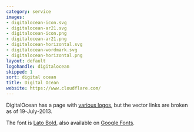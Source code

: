 ```yaml
---
category: service
images:
- digitalocean-icon.svg
- digitalocean-ar21.svg
- digitalocean-icon.png
- digitalocean-ar21.png
- digitalocean-horizontal.svg
- digitalocean-wordmark.svg
- digitalocean-horizontal.png
layout: default
logohandle: digitalocean
skipped: 1
sort: digital ocean
title: Digital Ocean
website: https://www.cloudflare.com/
---
```


DigitalOcean has a page with [various logos](https://www.digitalocean.com/badges-and-logos), but the vector links are broken as of 19-July-2013.

The font is [Lato Bold](http://www.latofonts.com/), also available on [Google Fonts](http://www.google.com/fonts/specimen/Lato).
